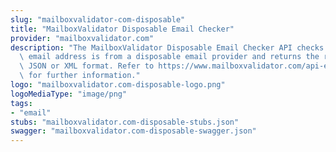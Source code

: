 ```yaml
---
slug: "mailboxvalidator-com-disposable"
title: "MailboxValidator Disposable Email Checker"
provider: "mailboxvalidator.com"
description: "The MailboxValidator Disposable Email Checker API checks if a single\
  \ email address is from a disposable email provider and returns the results in either\
  \ JSON or XML format. Refer to https://www.mailboxvalidator.com/api-email-disposable\
  \ for further information."
logo: "mailboxvalidator.com-disposable-logo.png"
logoMediaType: "image/png"
tags:
- "email"
stubs: "mailboxvalidator.com-disposable-stubs.json"
swagger: "mailboxvalidator.com-disposable-swagger.json"
---
```

